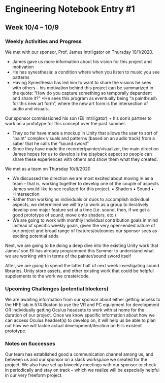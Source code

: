 # Engineering Notebook Entry #1
## Week 10/4 – 10/9

### Weekly Activities and Progress
We met with our sponsor, Prof. James Intriligator on Thursday 10/1/2020.
* James gave us more information about his vision for this project and motivation
* He has synesthesia: a condition where when you listen to music you see patterns
* Having Synesthesia has led him to want to share the visions he sees with others – his
motivation behind this project can be summarized in the quote: “How do you capture
something so temporally dependent and share it?”
*He sees this program as eventually being “a paintbrush for this new art form”, where
the new art form is the intersection of audio and visuals. 

Our sponsor commissioned his son (Eli Intriligator) + his son’s partner to work on a prototype for
this concept over the past summer.
* They so far have made a mockup in Unity that allows the user to sort of “paint” complex
visuals and patterns (based on an audio track) from a saber that he calls the “sound
sword”
* Since they have made the recorder/painter/visualizer, the main direction James hopes
for us to develop is the playback aspect so people can share these experiences with
others and show them what they created. 

We met as a team on Thursday 10/8/2020
* We discussed the direction we are most excited about moving in as a team – that is,
working together to develop one of the couple of aspects James would like to see
realized for this project.
▪ Shaders
▪ Sound
▪ +Intersection
* Rather than working as individuals or duos to accomplish individual aspects, we
determined we will try to work as a group to iteratively develop one major feature set at
a time (i.e. sound, then, if we get a good prototype of sound, move onto shaders, etc.)
* We are going to work with monthly individual contribution goals in mind instead of
specific weekly goals, given the very open-ended nature of our project and broad range
of features/outcomes our sponsor sees as exciting potential adds.

Next, we are going to be doing a deep dive into the existing Unity work that James’ son Eli has
already programmed this Summer to understand what we are working with in terms of the
painter/sound sword itself

After, we are going to spend the latter half of next week investigating sound libraries, Unity
store assets, and other existing work that could be helpful supplements to the work we
create/code. 

### Upcoming Challenges (potential blockers)
We are awaiting information from our sponsor about either getting access to the HFE lab in 574 Boston
to use the VR and PC equipment for development OR individually getting Oculus headsets to work with
at home for the duration of our project. Once we know specific information about how we can access
Oculus headset(s) to develop on, it will help us be able to plan out how we will tackle actual
development/iteration on Eli’s existent prototype. 

### Notes on Successes
Our team has established good a communication channel among us, and between us and our sponsor
on a slack workspace we created for the project.
We also have set up biweekly meetings with our sponsor to check in periodically and stay on track –
which we realize will be especially helpful in our very freeform project. 
